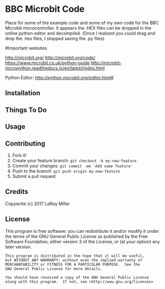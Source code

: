# BBC Microbit Code

Place for some of the example code and some of my own code for the BBC Microbit microcontroller.
It appears the .HEX files can be dropped in the online python editor and decompiled. (Once I realized you could drag and drop the .hex files, I stopped saving the .py files)

#Important websites

http://microbit.org/
http://microbit.org/code/
https://www.microbit.co.uk/python-guide
http://microbit-micropython.readthedocs.io/en/latest/index.html

Python Editor:
http://python.microbit.org/editor.html#

## Installation

## Things To Do

## Usage

## Contributing

1. Fork it!
2. Create your feature branch: `git checkout -b my-new-feature`
3. Commit your changes: `git commit -am 'Add some feature'`
4. Push to the branch: `git push origin my-new-feature`
5. Submit a pull request

## Credits

Copywrite (c) 2017 LeRoy Miller

## License

This program is free software: you can redistribute it and/or modify
    it under the terms of the GNU General Public License as published by
    the Free Software Foundation, either version 3 of the License, or
    (at your option) any later version.

    This program is distributed in the hope that it will be useful,
    but WITHOUT ANY WARRANTY; without even the implied warranty of
    MERCHANTABILITY or FITNESS FOR A PARTICULAR PURPOSE.  See the
    GNU General Public License for more details.

    You should have received a copy of the GNU General Public License
    along with this program.  If not, see <http://www.gnu.org/licenses>
